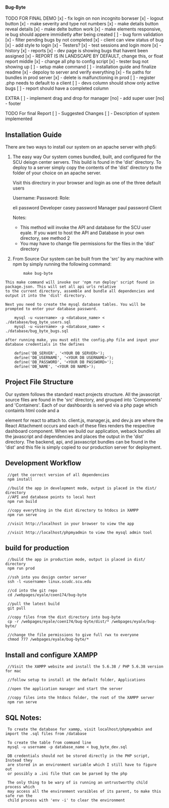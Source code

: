 #### Bug-Byte

TODO FOR FINAL DEMO
[x] - fix login on non incognito borwser
[x] - logout button
[x] - make severity and type not numbers
[x] - make details button reveal details
[x] - make delte button work 
[x] - make elements responsive, ie bug should appere immidietly after being created
[ ] - bug form validation
[x] - filter pending bugs by not completed
[x] - client can view status of bug
[x] - add style to login
[x] - Testers?
[x] - test sessions and login more
[x] - history
[x] - reports
[x] - dev page is showing bugs that havent been assigned
[x] - REPORT IS IN LANDSCAPE BY DEFAULT, change this, or float report middle
[x] - change all php to config script
[x] - tester bug not showing up
[ ] - setup make command
[ ] - installation guide and finalize readme
[x] - depoloy to server and verify everything
[x] - fix <src> paths for bundles in prod server
[x] - delete is malfunctioning in prod
[ ] - register .php needs to default to a client
[ ] - devs column should show only active bugs
[ ] - report should have a completed column


EXTRA
[ ] - implement drag and drop for manager
[no] - add super user
[no] - footer

TODO For final Report
[ ] - Suggested Changes
[ ] - Description of system implemented

## Installation Guide
There are two ways to install our system on an apache server with php5:

1. The easy way
	Our system comes bundled, built, and configured for the SCU deisgn center servers. This build is found in the 'dist' directory. To deploy to a server simply copy the contents of the 'dist' directory to the folder of your choice on an apache server.

	Visit this directory in your browser and login as one of the three default users

	Username:   Password:	Role:

	eli			password	Developer
	casey		password	Manager
	paul		password	Client

	Notes: 
	* This method will invoke the API and database for the SCU user eyale. If you want to host the API and Database
	in your own directory, see method 2
	* You may have to change file permissions for the files in the 'dist' directory


2. From Source
	Our system can be built from the 'src' by any machine with npm by simply running the following command:
```
		make bug-byte
```
	This make command will invoke our 'npm run deploy' script found in package.json. This will set all api urls relative
	to the current directory, assemble and bundle all dependencies and output it into the 'dist' directory. 

	Next you need to create the mysql database tables. You will be prompted to enter your database password.

```
	mysql -u <username> -p <database_name> < ./database/bug_byte_users.sql
	mysql -u <username> -p <database_name> < ./database/bug_byte_bugs.sql
```
	after running make, you must edit the config.php file and input your database credentials in the defines
```
	define('DB_SERVER', '<YOUR DB SERVER>');
	define('DB_USERNAME', '<YOUR DB USERNAME>');
	define('DB_PASSWORD', '<YOUR DB PASSWORD>');
	define('DB_NAME', '<YOUR DB NAME>');
```

## Project File Structure
Our system follows the standard react projects structure. All the javascript source files are found in the 'src'
directory, and grouped into 'Components' and 'Containers'. Each of our dashboards is served via a php page which
containts html code and a <div> element for react to attach to. client.js, manager.js, and dev.js are where the 
React Attachment occurs and each of these files renders the respective dashboard component. When we
build our application, weback bundles all the javascript and dependencies and places the output in the 'dist'
directory. The backend, api, and jasvascript bundles can be found in the 'dist' and this file is simply copied to
our production server for deployment.

## Development Workflow
```
 //get the correct version of all dependencies
 npm install
 
 //build the app in development mode, output is placed in the dist/ directory
 //API and database points to local host
 npm run build

 //copy everything in the dist directory to htdocs in XAMPP
 npm run serve

 //visit http://localhost in your browser to view the app

 //visit http://localhost/phpmyadmin to view the mysql admin tool
```
## build for production
```
 //build the app in production mode, output is placed in dist/ directory
 npm run prod

 //ssh into you design center server
 ssh -l <username> linux.scudc.scu.edu

 //cd into the git repo
 cd /webpages/eyale/coen174/bug-byte

 //pull the latest build
 git pull

 //copy files from the dist directory into bug-byte
 cp -r /webpages/eyale/coen174/bug-byte/dist/* /webpages/eyale/bug-byte/

 //change the file permissions to give full rwx to everyone
 chmod 777 /webpages/eyale/bug-byte/*
```
## Install and configure XAMPP
```
 //Visit the XAMPP website and install the 5.6.38 / PHP 5.6.38 version for mac
 
 //follow setup to install at the default folder, Applications
 
 //open the application manager and start the server

 //copy files into the htdocs folder, the root of the XAMPP server
 npm run serve
 ```

## SQL Notes:
```
 To create the database for xammp, visit localhost/phpmyadmin and import the .sql files from /database

 To create the table from command line
 mysql -u username -p database_name < bug_byte_dev.sql

 DB credentials should not be stored directly in the PHP script, Instead they
 are stored in an environment variable which I still have to figure out
 or possibly a .ini file that can be parsed by the php

 The only thing to be wary of is running an untrustworthy child process which
 may access all the environment varaibles of its parent, to make this safe run the
 child process with 'env -i' to clear the environment
```